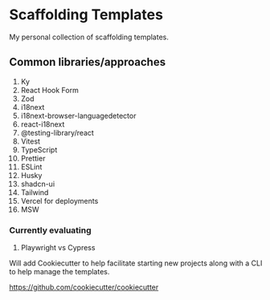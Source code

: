 # Scaffolding Templates

My personal collection of scaffolding templates.

## Common libraries/approaches

1. Ky
2. React Hook Form
3. Zod
4. i18next
5. i18next-browser-languagedetector
6. react-i18next
7. @testing-library/react
8. Vitest
9. TypeScript
10. Prettier
11. ESLint
12. Husky
13. shadcn-ui
14. Tailwind
15. Vercel for deployments
16. MSW

### Currently evaluating

1. Playwright vs Cypress

Will add Cookiecutter to help facilitate starting new projects along with a CLI to help manage the templates.

https://github.com/cookiecutter/cookiecutter